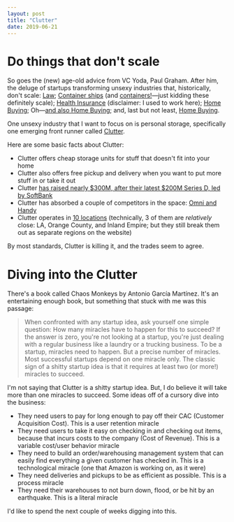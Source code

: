 ```yaml
---
layout: post
title: "Clutter"
date: 2019-06-21
---
```


# Do things that don't scale

So goes the (new) age-old advice from VC Yoda, Paul Graham. After him, the deluge of startups transforming unsexy industries that, historically, don't scale: [Law](https://www.atrium.co/); [Container ships](http://flexport.com/) (and [containers!](https://docker.com)—just kidding these definitely scale); [Health Insurance](https://www.zenefits.com/) (disclaimer: I used to work here); [Home Buying](https://www.opendoor.com/); Oh—[and also Home Buying](https://www.homelight.com/); and, last but not least, [Home Buying](https://www.knock.com/).

One unsexy industry that I want to focus on is personal storage, specifically one emerging front runner called [Clutter](https://www.clutter.com). 

Here are some basic facts about Clutter:
* Clutter offers cheap storage units for stuff that doesn't fit into your home
* Clutter also offers free pickup and delivery when you want to put more stuff in or take it out
* Clutter [has raised nearly $300M, after their latest $200M Series D, led by SoftBank](https://www.crunchbase.com/organization/clutter)
* Clutter has absorbed a couple of competitors in the space: [Omni and Handy](https://techcrunch.com/2019/05/17/clutter-has-picked-up-omnis-storage-business-omni-to-focus-on-rentals/)
* Clutter operates in [10 locations](https://www.clutter.com/locations) (technically, 3 of them are _relatively_ close: LA, Orange County, and Inland Empire; but they still break them out as separate regions on the website)

By most standards, Clutter is killing it, and the trades seem to agree.

# Diving into the Clutter

There's a book called Chaos Monkeys by Antonio García Martínez. It's an entertaining enough book, but something that stuck with me was this passage:

> When confronted with any startup idea, ask yourself one simple question: How many miracles have to happen for this to succeed?
> If the answer is zero, you're not looking at a startup, you're just dealing with a regular business like a laundry or a trucking business.
> To be a startup, miracles need to happen. But a precise number of miracles. Most successful startups depend on one miracle only. 
> The classic sign of a shitty startup idea is that it requires at least two (or more!) miracles to succeed. 

I'm not saying that Clutter is a shitty startup idea. But, I do believe it will take more than one miracles to succeed. Some ideas off of a cursory dive into the business:
* They need users to pay for long enough to pay off their CAC (Customer Acquisition Cost). This is a user retention miracle
* They need users to take it easy on checking in and checking out items, because that incurs costs to the company (Cost of Revenue). This is a variable cost/user behavior miracle
* They need to build an order/warehousing management system that can easily find everything a given customer has checked in. This is a technological miracle (one that Amazon is working on, as it were)
* They need deliveries and pickups to be as efficient as possible. This is a process miracle
* They need their warehouses to not burn down, flood, or be hit by an earthquake. This is a literal miracle

I'd like to spend the next couple of weeks digging into this. 